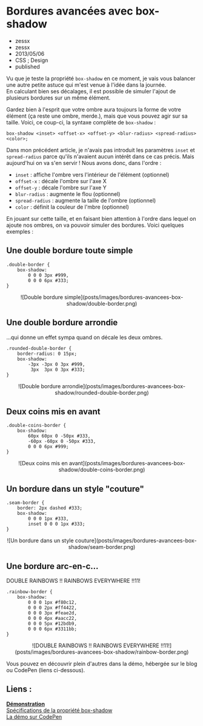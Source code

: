 # Bordures avancées avec box-shadow
- zessx
- zessx
- 2013/05/06
- CSS ; Design
- published

Vu que je teste la propriété `box-shadow` en ce moment, je vais vous balancer une autre petite astuce qui m'est venue à l'idée dans la journée.   
En calculant bien ses décalages, il est possible de simuler l'ajout de plusieurs bordures sur un même élément.

Gardez bien à l'esprit que votre ombre aura toujours la forme de votre élément (ça reste une ombre, merde.), mais que vous pouvez agir sur sa taille. Voici, ce coup-ci, la syntaxe complète de `box-shadow` :

	box-shadow <inset> <offset-x> <offset-y> <blur-radius> <spread-radius> <color>;

Dans mon précédent article, je n'avais pas introduit les paramètres `inset` et `spread-radius` parce qu'ils n'avaient aucun intérêt dans ce cas précis. Mais aujourd'hui on va s'en servir ! Nous avons donc, dans l'ordre :

* `inset` : affiche l'ombre vers l'intérieur de l'élément (optionnel)
* `offset-x` : décale l'ombre sur l'axe X
* `offset-y` : décale l'ombre sur l'axe Y
* `blur-radius` : augmente le flou (optionnel)
* `spread-radius` : augmente la taille de l'ombre (optionnel)
* `color` : définit la couleur de l'mbre (optionnel)

En jouant sur cette taille, et en faisant bien attention à l'ordre dans lequel on ajoute nos ombres, on va pouvoir simuler des bordures. Voici quelques exemples :

## Une double bordure toute simple

	.double-border {
		box-shadow:
			0 0 0 3px #999,
			0 0 0 6px #333;
	}

<center>![Double bordure simple](posts/images/bordures-avancees-box-shadow/double-border.png)</center>

## Une double bordure arrondie
...qui donne un effet sympa quand on décale les deux ombres.

	.rounded-double-border {
		border-radius: 0 15px; 
		box-shadow:
			-3px -3px 0 3px #999, 
			 3px  3px 0 3px #333;
	}

<center>![Double bordure arrondie](posts/images/bordures-avancees-box-shadow/rounded-double-border.png)</center>

## Deux coins mis en avant

	.double-coins-border {
		box-shadow:
			60px 60px 0 -50px #333,
			-60px -60px 0 -50px #333,
			0 0 0 6px #999;
	}

<center>![Deux coins mis en avant](posts/images/bordures-avancees-box-shadow/double-coins-border.png)</center>

## Un bordure dans un style "couture"

	.seam-border {
		border: 2px dashed #333;
		box-shadow:
			0 0 0 1px #333,
			inset 0 0 0 1px #333;
	}

<center>![Un bordure dans un style couture](posts/images/bordures-avancees-box-shadow/seam-border.png)</center>

## Une bordure arc-en-c... 
DOUBLE RAINBOWS !! RAINBOWS EVERYWHERE !!11!

	.rainbow-border {
		box-shadow:
			0 0 0 1px #f80c12,
			0 0 0 2px #ff4422,
			0 0 0 3px #feae2d,
			0 0 0 4px #aacc22,
			0 0 0 5px #12bdb9,
			0 0 0 6px #3311bb;
	}

<center>![DOUBLE RAINBOWS !! RAINBOWS EVERYWHERE !!11!](posts/images/bordures-avancees-box-shadow/rainbow-border.png)</center>

Vous pouvez en découvrir plein d'autres dans la démo, hébergée sur le blog ou CodePen (liens ci-dessous).

## Liens :
[**Démonstration**](http://blog.smarchal.com/demos/bordures-avancees-box-shadow/)   
[Spécifications de la propriété box-shadow](http://www.w3.org/TR/css3-background/#the-box-shadow)   
[La démo sur CodePen](http://codepen.io/zessx/pen/IdFnl)   
